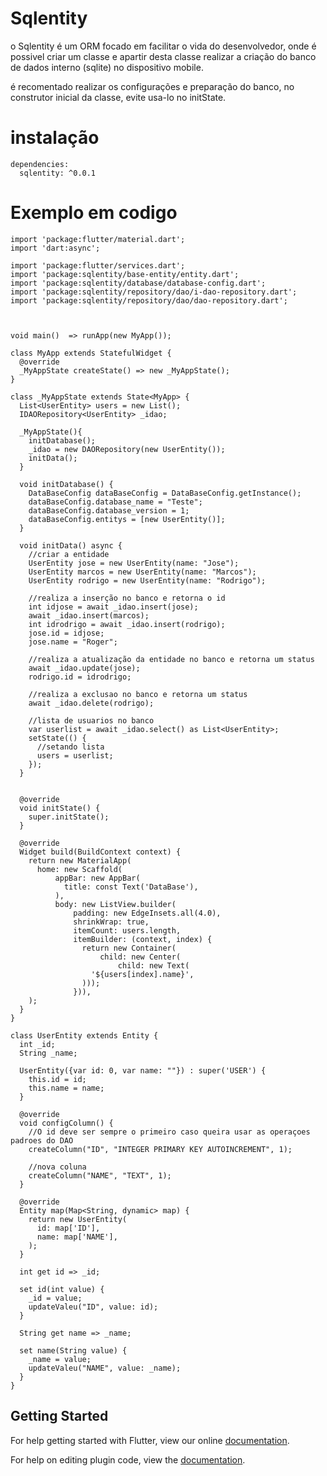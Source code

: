 # Sqlentity

o Sqlentity é um ORM focado em facilitar o vida do desenvolvedor, onde é possivel criar um classe e apartir desta classe realizar a criação do banco de dados interno (sqlite) no dispositivo mobile.

é recomentado realizar os configurações e preparação do banco, no construtor inicial da classe, evite usa-lo no initState.

# instalação
```
dependencies:
  sqlentity: ^0.0.1
```


# Exemplo em codigo
```
import 'package:flutter/material.dart';
import 'dart:async';

import 'package:flutter/services.dart';
import 'package:sqlentity/base-entity/entity.dart';
import 'package:sqlentity/database/database-config.dart';
import 'package:sqlentity/repository/dao/i-dao-repository.dart';
import 'package:sqlentity/repository/dao/dao-repository.dart';



void main()  => runApp(new MyApp());

class MyApp extends StatefulWidget {
  @override
  _MyAppState createState() => new _MyAppState();
}

class _MyAppState extends State<MyApp> {
  List<UserEntity> users = new List();
  IDAORepository<UserEntity> _idao;

  _MyAppState(){
    initDatabase();
    _idao = new DAORepository(new UserEntity());
    initData();
  }

  void initDatabase() {
    DataBaseConfig dataBaseConfig = DataBaseConfig.getInstance();
    dataBaseConfig.database_name = "Teste";
    dataBaseConfig.database_version = 1;
    dataBaseConfig.entitys = [new UserEntity()];
  }

  void initData() async {
    //criar a entidade
    UserEntity jose = new UserEntity(name: "Jose");
    UserEntity marcos = new UserEntity(name: "Marcos");
    UserEntity rodrigo = new UserEntity(name: "Rodrigo");

    //realiza a inserção no banco e retorna o id
    int idjose = await _idao.insert(jose);
    await _idao.insert(marcos);
    int idrodrigo = await _idao.insert(rodrigo);
    jose.id = idjose;
    jose.name = "Roger";

    //realiza a atualização da entidade no banco e retorna um status
    await _idao.update(jose);
    rodrigo.id = idrodrigo;

    //realiza a exclusao no banco e retorna um status
    await _idao.delete(rodrigo);

    //lista de usuarios no banco
    var userlist = await _idao.select() as List<UserEntity>;
    setState(() {
      //setando lista
      users = userlist;
    });
  }


  @override
  void initState() {
    super.initState();
  }

  @override
  Widget build(BuildContext context) {
    return new MaterialApp(
      home: new Scaffold(
          appBar: new AppBar(
            title: const Text('DataBase'),
          ),
          body: new ListView.builder(
              padding: new EdgeInsets.all(4.0),
              shrinkWrap: true,
              itemCount: users.length,
              itemBuilder: (context, index) {
                return new Container(
                    child: new Center(
                        child: new Text(
                  '${users[index].name}',
                )));
              })),
    );
  }
}

class UserEntity extends Entity {
  int _id;
  String _name;

  UserEntity({var id: 0, var name: ""}) : super('USER') {
    this.id = id;
    this.name = name;
  }

  @override
  void configColumn() {
    //O id deve ser sempre o primeiro caso queira usar as operaçoes padroes do DAO
    createColumn("ID", "INTEGER PRIMARY KEY AUTOINCREMENT", 1);

    //nova coluna
    createColumn("NAME", "TEXT", 1);
  }

  @override
  Entity map(Map<String, dynamic> map) {
    return new UserEntity(
      id: map['ID'],
      name: map['NAME'],
    );
  }

  int get id => _id;

  set id(int value) {
    _id = value;
    updateValeu("ID", value: id);
  }

  String get name => _name;

  set name(String value) {
    _name = value;
    updateValeu("NAME", value: _name);
  }
}
```


## Getting Started

For help getting started with Flutter, view our online
[documentation](https://flutter.io/).

For help on editing plugin code, view the [documentation](https://flutter.io/developing-packages/#edit-plugin-package).


